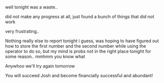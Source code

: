well tonight was a waste..

did not make any progress at all, just found a bunch of things that did not work

very frustrating..

Nothing really else to report tonight i guess, was hoping to have figured out how to store the first number and the second number while using the operator to do so, but my mind is probs not in the right place tonight for some reason.. mmhmm you know what

Anywhoo we'll try again tomorrow

You will succeed Josh and become financially successful and abundant!
